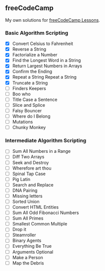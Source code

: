 ## freeCodeCamp

My own solutions for [freeCodeCamp Lessons](https://www.freecodecamp.org/learn/).

### Basic Algorithm Scripting
* [x] Convert Celsius to Fahrenheit
* [x] Reverse a String
* [x] Factorialize a Number
* [x] Find the Longest Word in a String
* [x] Return Largest Numbers in Arrays
* [x] Confirm the Ending
* [x] Repeat a String Repeat a String
* [x] Truncate a String
* [ ] Finders Keepers
* [ ] Boo who
* [ ] Title Case a Sentence
* [ ] Slice and Splice
* [ ] Falsy Bouncer
* [ ] Where do I Belong
* [ ] Mutations
* [ ] Chunky Monkey

### Intermediate Algorithm Scripting
* [ ] Sum All Numbers in a Range
* [ ] Diff Two Arrays
* [ ] Seek and Destroy
* [ ] Wherefore art thou
* [ ] Spinal Tap Case
* [ ] Pig Latin
* [ ] Search and Replace
* [ ] DNA Pairing
* [ ] Missing letters
* [ ] Sorted Union
* [ ] Convert HTML Entities
* [ ] Sum All Odd Fibonacci Numbers
* [ ] Sum All Primes
* [ ] Smallest Common Multiple
* [ ] Drop it
* [ ] Steamroller
* [ ] Binary Agents
* [ ] Everything Be True
* [ ] Arguments Optional
* [ ] Make a Person
* [ ] Map the Debris